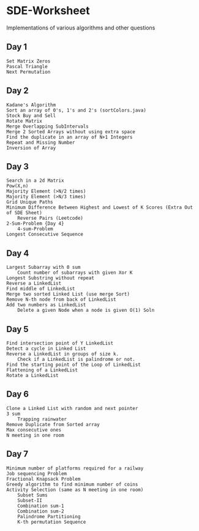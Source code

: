 # SDE-Worksheet
 Implementations of various algorithms and other questions

## Day 1
    Set Matrix Zeros
    Pascal Triangle
    Next Permutation

## Day 2
    Kadane's Algorithm
    Sort an array of 0's, 1's and 2's (sortColors.java)
    Stock Buy and Sell
    Rotate Matrix
    Merge Overlapping SubIntervals
    Merge 2 Sorted Arrays without using extra space
    Find the duplicate in an array of N+1 Integers
    Repeat and Missing Number
    Inversion of Array

## Day 3
    Search in a 2d Matrix
    Pow(X,n)
    Majority Element (>N/2 times)
    Majority Element (>N/3 times)
    Grid Unique Paths
    Minimum Difference Between Highest and Lowest of K Scores (Extra Out of SDE Sheet)
        Reverse Pairs (Leetcode)
    2-Sum-Problem {Day 4}
        4-sum-Problem
    Longest Consecutive Sequence

## Day 4
    Largest Subarray with 0 sum 
        Count number of subarrays with given Xor K
    Longest Substring without repeat
    Reverse a LinkedList
    Find middle of LinkedList
    Merge two sorted Linked List (use merge Sort)
    Remove N-th node from back of LinkedList
    Add two numbers as LinkedList
        Delete a given Node when a node is given O(1) Soln

## Day 5
    Find intersection point of Y LinkedList
    Detect a cycle in Linked List
    Reverse a LinkedList in groups of size k.
        Check if a LinkedList is palindrome or not.
    Find the starting point of the Loop of LinkedList
    Flattening of a LinkedList
    Rotate a LinkedList

## Day 6
    Clone a Linked List with random and next pointer
    3 sum
        Trapping rainwater
    Remove Duplicate from Sorted array
    Max consecutive ones
    N meeting in one room

## Day 7
    Minimum number of platforms required for a railway
    Job sequencing Problem
    Fractional Knapsack Problem
    Greedy algorithm to find minimum number of coins
    Activity Selection (same as N meeting in one room)
        Subset Sums
        Subset-II 
        Combination sum-1
        Combination sum-2 
        Palindrome Partitioning
        K-th permutation Sequence
